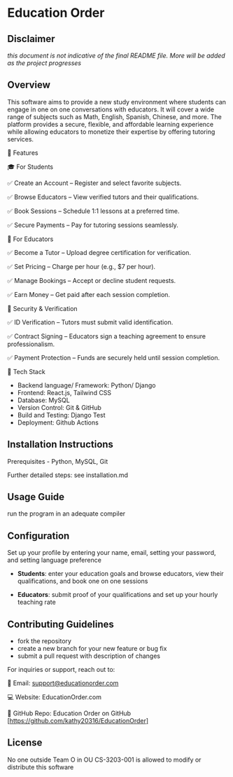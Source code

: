 # Education Order 

## Disclaimer
_this document is not indicative of the final README file. More will be added as the project progresses_

## Overview
This software aims to provide a new study environment  where students can engage in one on one conversations with educators. It will cover a wide range of subjects such as Math, English, Spanish, Chinese, and more. The platform provides a secure, flexible, and affordable learning experience while allowing educators to monetize their expertise by offering tutoring services.

🚀 Features​

🎓​ For Students

✅ Create an Account – Register and select favorite subjects.​

✅ Browse Educators – View verified tutors and their qualifications.​

✅ Book Sessions – Schedule 1:1 lessons at a preferred time.​

✅ Secure Payments – Pay for tutoring sessions seamlessly.​

🏫​ For Educators 

✅ Become a Tutor – Upload degree certification for verification.​

✅ Set Pricing – Charge per hour (e.g., $7 per hour).​

✅ Manage Bookings – Accept or decline student requests.​

✅ Earn Money – Get paid after each session completion.​

🔐​​ Security & Verification 

✅ ID Verification – Tutors must submit valid identification.​​

✅ Contract Signing – Educators sign a teaching agreement to ensure professionalism.​​

✅ Payment Protection – Funds are securely held until session completion.​​

🔧 Tech Stack​​
- Backend language/ Framework: ​​Python/ Django
- Frontend: React.js, Tailwind CSS​​
- Database: MySQL
- Version Control: Git & GitHub​​
- Build and Testing: Django Test
- Deployment: Github Actions

## Installation Instructions
Prerequisites​​ - Python, MySQL, Git

Further detailed steps: see installation.md

## Usage Guide
run the program in an adequate compiler

## Configuration
Set up your profile by entering your name, email, setting your password, and setting language preference

- **Students**: enter your education goals and browse educators, view their qualifications, and book one on one sessions

- **Educators**: submit proof of your qualifications and set up your hourly teaching rate

## Contributing Guidelines
- fork the repository
- create a new branch for your new feature or bug fix
- submit a pull request with description of changes

For inquiries or support, reach out to:​

📧 Email: support@educationorder.com​

💻 Website: EducationOrder.com​

🚀 GitHub Repo: Education Order on GitHub​ [https://github.com/kathy20316/EducationOrder]

## License
No one outside Team O in OU CS-3203-001 is allowed to modify or distribute this software
